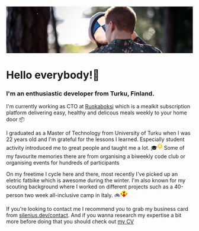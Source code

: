 [![Petro Silenius](https://github.com/PetroSilenius/PetroSilenius/blob/master/images/README-header.jpeg?raw=true)](https://www.silenius.dev)

# Hello everybody!👋
<h3>
 <b>I'm an enthusiastic developer from Turku, Finland.</b>
</h3>
<p>
 I'm currently working as CTO at <a href="https://ruokaboksi.fi">Ruokaboksi</a> which is a mealkit subscription platform delivering easy, healthy and delicous meals weekly to your home door 📦

 I graduated as a Master of Technology from University of Turku when I was 22 years old and I'm grateful for the lessons I learned. Especially student activity introduced me to great people and taught me a lot. 🎓<img src="https://github.com/PetroSilenius/PetroSilenius/blob/master/images/Digit-logo.png?raw=true" alt="Digit logo" height="20px" /> Some of my favourite memories there are from organising a biweekly code club or organising events for hundreds of participants

 On my freetime I cycle here and there, most recently I've picked up an eletric fatbike which is awesome during the winter. I'm also known for my scouting background where I worked on different projects such as a 40-person two week all-inclusive camp in Italy. 🚲<img src="https://github.com/PetroSilenius/PetroSilenius/blob/master/images/HalikonSiniset-logo.png?raw=true" alt="Halikon Siniset logo" height="20px" />

 If you're looking to contact me I recommend you to grab my business card from <a href="https://www.silenius.dev/contact">silenius.dev/contact</a>. And if you wanna research my expertise a bit more before doing that you should check out <a href="https://www.silenius.dev/cv">my CV</a>
</p>
